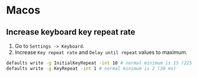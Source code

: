 # Macos

## Increase keyboard key repeat rate

1. Go to `Settings -> Keyboard`.
2. Increase `Key repeat rate` and `Delay until repeat` values to maximum.

```sh
defaults write -g InitialKeyRepeat -int 10 # normal minimum is 15 (225 ms)
defaults write -g KeyRepeat -int 1 # normal minimum is 2 (30 ms)
```
